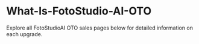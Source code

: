 # What-Is-FotoStudio-AI-OTO
Explore all FotoStudioAI OTO sales pages below for detailed information on each upgrade.
